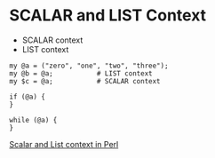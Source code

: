 # SCALAR and LIST Context

* SCALAR context
* LIST context

```
my @a = ("zero", "one", "two", "three");
my @b = @a;           # LIST context
my $c = @a;           # SCALAR context

if (@a) {
}

while (@a) {
}
```

[Scalar and List context in Perl](https://perlmaven.com/scalar-and-list-context-in-perl)






